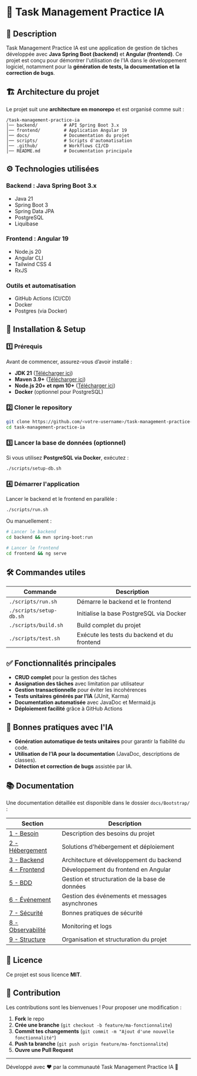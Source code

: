 # 📌 Task Management Practice IA

## 🚀 Description
Task Management Practice IA est une application de gestion de tâches développée avec **Java Spring Boot (backend)** et **Angular (frontend)**. Ce projet est conçu pour démontrer l'utilisation de l'IA dans le développement logiciel, notamment pour la **génération de tests, la documentation et la correction de bugs**.

## 🏗️ Architecture du projet
Le projet suit une **architecture en monorepo** et est organisé comme suit :

```
/task-management-practice-ia
│── backend/          # API Spring Boot 3.x
│── frontend/         # Application Angular 19
│── docs/             # Documentation du projet
│── scripts/          # Scripts d'automatisation
│── .github/          # Workflows CI/CD
│── README.md         # Documentation principale
```

## ⚙️ Technologies utilisées
### **Backend : Java Spring Boot 3.x**
- Java 21
- Spring Boot 3
- Spring Data JPA
- PostgreSQL
- Liquibase

### **Frontend : Angular 19**
- Node.js 20
- Angular CLI
- Tailwind CSS 4
- RxJS

### **Outils et automatisation**
- GitHub Actions (CI/CD)
- Docker
- Postgres (via Docker)

## 🔧 Installation & Setup
### 1️⃣ Prérequis
Avant de commencer, assurez-vous d’avoir installé :
- **JDK 21** ([Télécharger ici](https://adoptium.net/))
- **Maven 3.9+** ([Télécharger ici](https://maven.apache.org/download.cgi))
- **Node.js 20+ et npm 10+** ([Télécharger ici](https://nodejs.org/))
- **Docker** (optionnel pour PostgreSQL)

### 2️⃣ Cloner le repository
```bash
git clone https://github.com/<votre-username>/task-management-practice-ia.git
cd task-management-practice-ia
```

### 3️⃣ Lancer la base de données (optionnel)
Si vous utilisez **PostgreSQL via Docker**, exécutez :
```bash
./scripts/setup-db.sh
```

### 4️⃣ Démarrer l'application
Lancer le backend et le frontend en parallèle :
```bash
./scripts/run.sh
```
Ou manuellement :
```bash
# Lancer le backend
cd backend && mvn spring-boot:run

# Lancer le frontend
cd frontend && ng serve
```

## 🛠️ Commandes utiles
| Commande | Description |
|----------|------------|
| `./scripts/run.sh` | Démarre le backend et le frontend |
| `./scripts/setup-db.sh` | Initialise la base PostgreSQL via Docker |
| `./scripts/build.sh` | Build complet du projet |
| `./scripts/test.sh` | Exécute les tests du backend et du frontend |

## ✅ Fonctionnalités principales
- **CRUD complet** pour la gestion des tâches
- **Assignation des tâches** avec limitation par utilisateur
- **Gestion transactionnelle** pour éviter les incohérences
- **Tests unitaires générés par l'IA** (JUnit, Karma)
- **Documentation automatisée** avec JavaDoc et Mermaid.js
- **Déploiement facilité** grâce à GitHub Actions

## 📝 Bonnes pratiques avec l'IA
- **Génération automatique de tests unitaires** pour garantir la fiabilité du code.
- **Utilisation de l’IA pour la documentation** (JavaDoc, descriptions de classes).
- **Détection et correction de bugs** assistée par IA.

## 📚 Documentation
Une documentation détaillée est disponible dans le dossier `docs/Bootstrap/` :

| Section | Description |
|---------|------------|
| [1 - Besoin](docs/Bootstrap/1%20-%20Besoin.md) | Description des besoins du projet |
| [2 - Hébergement](docs/Bootstrap/2%20-%20Hébergement.md) | Solutions d'hébergement et déploiement |
| [3 - Backend](docs/Bootstrap/3%20-%20Backend.md) | Architecture et développement du backend |
| [4 - Frontend](docs/Bootstrap/4%20-%20Frontend.md) | Développement du frontend en Angular |
| [5 - BDD](docs/Bootstrap/5%20-%20BDD.md) | Gestion et structuration de la base de données |
| [6 - Événement](docs/Bootstrap/6%20-%20Evenement.md) | Gestion des événements et messages asynchrones |
| [7 - Sécurité](docs/Bootstrap/7%20-%20Securite.md) | Bonnes pratiques de sécurité |
| [8 - Observabilité](docs/Bootstrap/8%20-%20Observabilite.md) | Monitoring et logs |
| [9 - Structure](docs/Bootstrap/9%20-%20Structure.md) | Organisation et structuration du projet |

## 📜 Licence
Ce projet est sous licence **MIT**.

## 📩 Contribution
Les contributions sont les bienvenues ! Pour proposer une modification :
1. **Fork** le repo
2. **Crée une branche** (`git checkout -b feature/ma-fonctionnalite`)
3. **Commit tes changements** (`git commit -m "Ajout d'une nouvelle fonctionnalité"`)
4. **Push ta branche** (`git push origin feature/ma-fonctionnalite`)
5. **Ouvre une Pull Request**

---
Développé avec ❤️ par la communauté Task Management Practice IA 🚀

